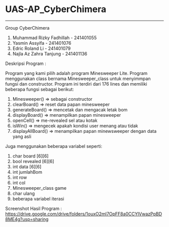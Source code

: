 # UAS-AP_CyberChimera
---
Group CyberChimera
1. Muhammad Rizky Fadhillah - 241401055
2. Yasmin Assyifa - 241401076
3. Edric Roland Li - 241401079
4. Najla Az Zahra Tanjung - 241401136

Deskripsi Program :

Program yang kami pilih adalah program Minesweeper Lite. Program menggunakan class bernama Minesweeper_class untuk menyimmpan fungsi dan constructor. Program ini terdiri dari 176 lines dan memiliki beberapa fungsi sebagai berikut:
1. Minesweeper() => sebagai constructor
2. clearBoard() => reset data papan minesweeper
3. generateBoard() => mencetak dan mengacak letak bom
4. displayBoard() => menampilkan papan minesweeper
5. openCell() => me-revealed sel atau kotak
6. isWin() => mengecek apakah kondisi user menang atau tidak
7. displayAllBoard() => menampilkan papan minewsweeper dengan data yang asli

Juga menggunakan beberapa variabel seperti:
1. char board [6][6]
2. bool revealed [6][6]
3. int data [6][6]
4. int jumlahBom
5. int row
6. int col
7. Minesweeper_class game
8. char ulang
9. beberapa variabel iterasi

Screenshot Hasil Program : https://drive.google.com/drive/folders/1ouxO2mI7OpFF8a0CCYlVwazPpBD8ME4g?usp=sharing
